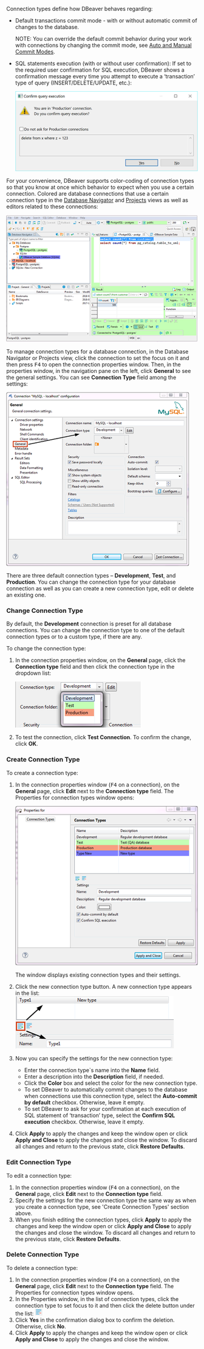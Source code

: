 Connection types define how DBeaver behaves regarding:
* Default transactions commit mode - with or without automatic commit of changes to the database.

  NOTE: You can override the default commit behavior during your work with connections by changing the commit mode, see [Auto and Manual Commit Modes](Auto-and-Manual-Commit-Modes).

* SQL statements execution (with or without user confirmation): If set to the required user confirmation for SQL execution, DBeaver shows a confirmation message every time you attempt to execute a ‘transaction’ type of query (INSERT/DELETE/UPDATE, etc.):

  ![](images/ug/Confirm-query-execution-dialog.png)

For your convenience, DBeaver supports color-coding of connection types so that you know at once which behavior to expect when you use a certain connection. Colored are database connections that use a certain connection type in the [Database Navigator](Database-Navigator) and [Projects](Projects) views as well as editors related to these connections:

![](images/ug/Colored_connections.png)

To manage connection types for a database connection, in the Database Navigator or Projects view, click the connection to set the focus on it and then press <kbd>F4</kbd> to open the connection properties window. Then, in the properties window, in the navigation pane on the left, click **General** to see the general settings. You can see **Connection Type** field among the settings:

![](images/ug/Connection-Properties-General.png)

There are three default connection types – **Development**, **Test**, and **Production**. You can change the connection type for your database connection as well as you can create a new connection type, edit or delete an existing one.

### Change Connection Type
By default, the **Development** connection is preset for all database connections. You can change the connection type to one of the default connection types or to a custom type, if there are any.

To change the connection type:

1. In the connection properties window, on the **General** page, click the **Connection type** field and then click the connection type in the dropdown list:

   ![](images/ug/Choose-connection-type.png)  
 
2. To test the connection, click **Test Connection**. To confirm the change, click **OK**.

### Create Connection Type
To create a connection type:

1. In the connection properties window (<kbd>F4</kbd>  on a connection), on the **General** page, click **Edit** next to the **Connection type** field. The Properties for connection types window opens:

   ![](images/ug/Properties-for-connection-types_window.png)  

   The window displays existing connection types and their settings.  
2. Click the new connection type button. A new connection type appears in the list:
   ![](images/ug/New-connection-type.png)  
3. Now you can specify the settings for the new connection type:
   * Enter the connection type`s name into the **Name** field. 
   * Enter a description into the **Description** field, if needed. 
   * Click the **Color** box and select the color for the new connection type.  
   * To set DBeaver to automatically commit changes to the database when connections use this connection type, select the **Auto-commit by default** checkbox. Otherwise, leave it empty. 
   * To set DBeaver to ask for your confirmation at each execution of SQL statement of ‘transaction’ type, select the **Confirm SQL execution** checkbox. Otherwise, leave it empty.  
4. Click **Apply** to apply the changes and keep the window open or click **Apply and Close** to apply the changes and close the window. To discard all changes and return to the previous state, click **Restore Defaults**.

### Edit Connection Type
To edit a connection type:

1. In the connection properties window (<kbd>F4</kbd>  on a connection), on the **General** page, click **Edit** next to the **Connection type** field.
2. Specify the settings for the new connection type the same way as when you create a connection type, see 'Create Connection Types' section above.
3. When you finish editing the connection types, click **Apply** to apply the changes and keep the window open or click **Apply and Close** to apply the changes and close the window. To discard all changes and return to the previous state, click **Restore Defaults**.

### Delete Connection Type
To delete a connection type:

1. In the connection properties window (<kbd>F4</kbd> on a connection), on the **General** page, click **Edit** next to the **Connection type** field. The Properties for connection types window opens.
2. In the Properties window, in the list of connection types, click the connection type to set focus to it and then click the delete button under the list: ![](images/ug/Delete-connection-type-button.png)
3. Click **Yes** in the confirmation dialog box to confirm the deletion. Otherwise, click **No**.
4. Click **Apply** to apply the changes and keep the window open or click **Apply and Close** to apply the changes and close the window.


